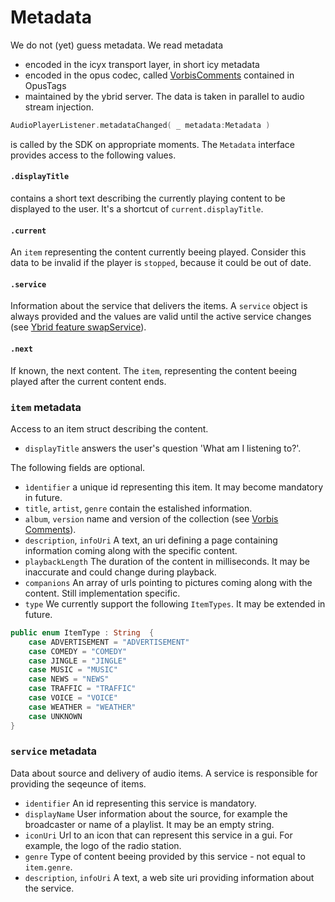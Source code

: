 # Metadata

We do not (yet) guess metadata. We read metadata

* encoded in the icyx transport layer, in short icy metadata
* encoded in the opus codec, called [VorbisComments](https://xiph.org/vorbis/doc/v-comment.html) contained in OpusTags
* maintained by the ybrid server. The data is taken in parallel to audio stream injection.

```swift
AudioPlayerListener.metadataChanged( _ metadata:Metadata )
```

is called by the SDK on appropriate moments. The `Metadata` interface provides access to the following values.

#### `.displayTitle`

contains a short text describing the currently playing content to be displayed to the user. It's a shortcut of `current.displayTitle`.

#### `.current`

An `item` representing the content currently beeing played. Consider this data to be invalid if the player is `stopped`, because it could be out of date.

#### `.service`

Information about the service that delivers the items. A `service` object is always provided and the values are valid until the active service changes (see [Ybrid feature swapService](readme\_ybrid.md)).

#### `.next`

If known, the next content. The `item`, representing the content beeing played after the current content ends.

### `item` metadata

Access to an item struct describing the content.

* `displayTitle` answers the user's question 'What am I listening to?'.

The following fields are optional.

* `ìdentifier` a unique id representing this item. It may become mandatory in future.
* `title`, `artist`, `genre` contain the estalished information.
* `album`, `version` name and version of the collection (see [Vorbis Comments](https://xiph.org/vorbis/doc/v-comment.html)).
* `description`, `infoUri` A text, an uri defining a page containing information coming along with the specific content.
* `playbackLength` The duration of the content in milliseconds. It may be inaccurate and could change during playback.
* `companions` An array of urls pointing to pictures coming along with the content. Still implementation specific.
* `type` We currently support the following `ItemTypes`. It may be extended in future.

```swift
public enum ItemType : String  {
    case ADVERTISEMENT = "ADVERTISEMENT"
    case COMEDY = "COMEDY"
    case JINGLE = "JINGLE"
    case MUSIC = "MUSIC"
    case NEWS = "NEWS"
    case TRAFFIC = "TRAFFIC"
    case VOICE = "VOICE"
    case WEATHER = "WEATHER"
    case UNKNOWN
}
```

### `service` metadata

Data about source and delivery of audio items. A service is responsible for providing the seqeunce of items.

* `identifier` An id representing this service is mandatory.
* `displayName` User information about the source, for example the broadcaster or name of a playlist. It may be an empty string.
* `iconUri` Url to an icon that can represent this service in a gui. For example, the logo of the radio station.
* `genre` Type of content beeing provided by this service - not equal to `item.genre`.
* `description`, `infoUri` A text, a web site uri providing information about the service.
